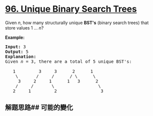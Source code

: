# [96. Unique Binary Search Trees](https://leetcode-cn.com/problems/unique-binary-search-trees/)
Given _n_, how many structurally unique **BST&#39;s** (binary search trees) that store values 1 ... _n_?

**Example:**


<pre><strong>Input:</strong> 3
<strong>Output:</strong> 5
<strong>Explanation:
</strong>Given <em>n</em> = 3, there are a total of 5 unique BST&#39;s:

   1         3     3      2      1
    \       /     /      / \      \
     3     2     1      1   3      2
    /     /       \                 \
   2     1         2                 3
</pre>

## 解题思路## 可能的變化